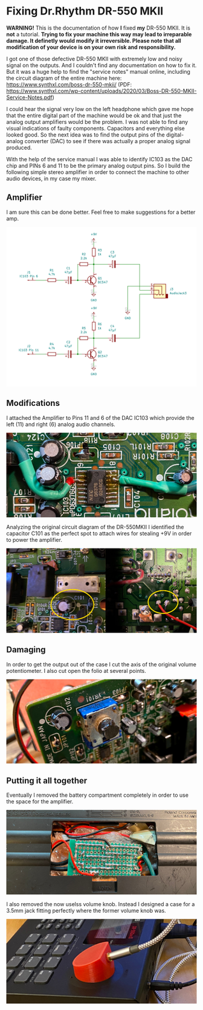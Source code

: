 # Fixing Dr.Rhythm DR-550 MKII 

**WARNING!** This is the documentation of how **I** fixed **my** DR-550 MKII. It is **not** a tutorial. **Trying to fix your machine this way may lead to irreparable damage. It definetly would modify it irreversible. Please note that all modification of your device is on your own risk and responsibility.** 

I got one of those defective DR-550 MKII with extremely low and noisy signal on the outputs. And I couldn't find any documentation on how to fix it. But it was a huge help to find the "service notes" manual online, including the circuit diagram of the entire machine here: https://www.synthxl.com/boss-dr-550-mkii/ (PDF: https://www.synthxl.com/wp-content/uploads/2020/03/Boss-DR-550-MKII-Service-Notes.pdf)

I could hear the signal very low on the left headphone which gave me hope that the entire digital part of the machine would be ok and that just the analog output amplifiers would be the problem. I was not able to find any visual indications of faulty components. Capacitors and everything else looked good. So the next idea was to find the output pins of the digital-analog converter (DAC) to see if there was actually a proper analog signal produced.

With the help of the service manual I was able to identify IC103 as the DAC chip and PINs 6 and 11 to be the primary analog output pins. So I build the following simple stereo amplifier in order to connect the machine to other audio devices, in my case my mixer.

## Amplifier

I am sure this can be done better. Feel free to make suggestions for a better amp.

![Stereo Amplifier](amplifier/circuit.png)

## Modifications

I attached the Amplifier to Pins 11 and 6 of the DAC IC103 which provide the left (11) and right (6) analog audio channels.

![ataching to DAC](photos/IC103.jpeg)

Analyzing the original circuit diagram of the DR-550MKII I identified the capacitor C101 as the perfect spot to attach wires for stealing +9V in order to power the amplifier. 

![powering the DAC](photos/C101.jpeg)

## Damaging

In order to get the output out of the case I cut the axis of the original volume potentiometer. I also cut open the folio at several points.

![cutting](photos/shortpoti.jpeg)

## Putting it all together

Eventually I removed the battery compartment completely in order to use the space for the amplifier.

![cutting](photos/battcomp.jpg)

I also removed the now uselss volume knob. Instead I designed a case for a 3.5mm jack fitting perfectly where the former volume knob was.

![cutting](photos/new.jpg)













